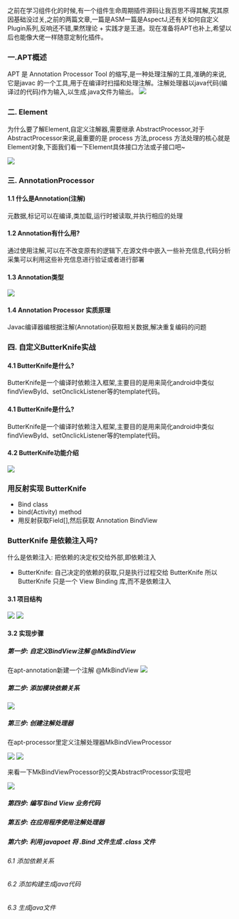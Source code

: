 



之前在学习组件化的时候,有一个组件生命周期插件源码让我百思不得其解,究其原因基础没过关,之前的两篇文章,一篇是ASM一篇是AspectJ,还有关如何自定义Plugin系列,反响还不错,果然理论 + 实践才是王道。现在准备将APT也补上,希望以后也能像大佬一样随意定制化插件。
### 一.APT概述

APT 是 Annotation Processor Tool 的缩写,是一种处理注解的工具,准确的来说,它是javac 的一个工具,用于在编译时扫描和处理注解。注解处理器以java代码(编译过的代码)作为输入,以生成.java文件为输出。
![](https://p1-juejin.byteimg.com/tos-cn-i-k3u1fbpfcp/c5259454b23e431aa52323b56f830c5c~tplv-k3u1fbpfcp-watermark.image)
### 二. Element

为什么要了解Element,自定义注解器,需要继承 AbstractProcessor,对于AbstractProcessor来说,最重要的是 process 方法,process 方法处理的核心就是Element对象,下面我们看一下Element具体接口方法或子接口吧~

![](https://p9-juejin.byteimg.com/tos-cn-i-k3u1fbpfcp/1f3efff34e3840b4849c5f6c5823ffb7~tplv-k3u1fbpfcp-watermark.image)

### 三. AnnotationProcessor
#### 1.1 什么是Annotation(注解)
元数据,标记可以在编译,类加载,运行时被读取,并执行相应的处理
#### 1.2 Annotation有什么用?
通过使用注解,可以在不改变原有的逻辑下,在源文件中嵌入一些补充信息,代码分析采集可以利用这些补充信息进行验证或者进行部署
#### 1.3 Annotation类型
![](https://p6-juejin.byteimg.com/tos-cn-i-k3u1fbpfcp/59f04d6b234d4622b99ba066f09574e6~tplv-k3u1fbpfcp-watermark.image)
#### 1.4 Annotation Processor 实质原理
Javac编译器编根据注解(Annotation)获取相关数据,解决重复编码的问题
### 四. 自定义ButterKnife实战
#### 4.1 ButterKnife是什么?
ButterKnife是一个编译时依赖注入框架,主要目的是用来简化android中类似findViewById、setOnclickListener等的template代码。
#### 4.1 ButterKnife是什么?
ButterKnife是一个编译时依赖注入框架,主要目的是用来简化android中类似findViewById、setOnclickListener等的template代码。
#### 4.2 ButterKnife功能介绍
![](https://p1-juejin.byteimg.com/tos-cn-i-k3u1fbpfcp/4570440be7be4ed5b3998f902e00a0e7~tplv-k3u1fbpfcp-watermark.image)
### 用反射实现 ButterKnife
- Bind class
- bind(Activity) method
- 用反射获取Field[],然后获取 Annotation BindView

###  ButterKnife 是依赖注入吗?

什么是依赖注入: 把依赖的决定权交给外部,即依赖注入
- ButterKnife: 自己决定的依赖的获取,只是执行过程交给 ButterKnife
所以ButterKnife 只是一个 View Binding 库,而不是依赖注入



#### 3.1 项目结构
![](https://p9-juejin.byteimg.com/tos-cn-i-k3u1fbpfcp/3ff901bccc0e48b0bb7c27acd7af79b4~tplv-k3u1fbpfcp-watermark.image)
![](https://p1-juejin.byteimg.com/tos-cn-i-k3u1fbpfcp/cd1199c372ea4ee5b13867aa91d2cc42~tplv-k3u1fbpfcp-watermark.image)

#### 3.2 实现步骤
##### 第一步: 自定义BindView注解 @MkBindView
在apt-annotation新建一个注解 @MkBindView
![](https://p1-juejin.byteimg.com/tos-cn-i-k3u1fbpfcp/43d0046181424c6099bb8849c7b3742b~tplv-k3u1fbpfcp-watermark.image)
##### 第二步: 添加模块依赖关系
![](https://p6-juejin.byteimg.com/tos-cn-i-k3u1fbpfcp/d7a6f5e230a84971b0a787854aa07b7b~tplv-k3u1fbpfcp-watermark.image)
##### 第三步: 创建注解处理器
在apt-processor里定义注解处理器MkBindViewProcessor

![](https://p3-juejin.byteimg.com/tos-cn-i-k3u1fbpfcp/d63a9d066ff249ffbc8ef748c3a3ba43~tplv-k3u1fbpfcp-watermark.image)
![](https://p3-juejin.byteimg.com/tos-cn-i-k3u1fbpfcp/e9b29c76d62b45208c1493f64499b1fb~tplv-k3u1fbpfcp-watermark.image)

来看一下MkBindViewProcessor的父类AbstractProcessor实现吧

![](https://p1-juejin.byteimg.com/tos-cn-i-k3u1fbpfcp/7654dd7d541742c4ac8bdcd31058fb36~tplv-k3u1fbpfcp-watermark.image)

##### 第四步: 编写 Bind View 业务代码
##### 第五步: 在应用程序使用注解处理器
##### 第六步: 利用 javapoet 将 .Bind 文件生成 .class 文件
###### 6.1 添加依赖关系
###### 6.2 添加构建生成java代码
###### 6.3 生成java文件




